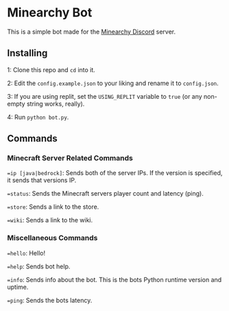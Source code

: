# Minearchy Bot
This is a simple bot made for the [Minearchy Discord](https://discord.gg/2n6T78JS9k) server.

## Installing
1: Clone this repo and `cd` into it.

2: Edit the `config.example.json` to your liking and rename it to `config.json`.

3: If you are using replit, set the `USING_REPLIT` variable to `true` (or any non-empty string works, really).

4: Run `python bot.py`.

## Commands

### Minecraft Server Related Commands
`=ip [java|bedrock]`: Sends both of the server IPs. If the version is specified, it sends that versions IP.

`=status`: Sends the Minecraft servers player count and latency (ping).

`=store`: Sends a link to the store.

`=wiki`: Sends a link to the wiki.

### Miscellaneous Commands
`=hello`: Hello!

`=help`: Sends bot help.

`=info`: Sends info about the bot. This is the bots Python runtime version and uptime.

`=ping`: Sends the bots latency.
    